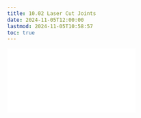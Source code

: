 ```yaml
---
title: 10.02 Laser Cut Joints
date: 2024-11-05T12:00:00
lastmod: 2024-11-05T10:58:57
toc: true
---
```


![Link to included file contents](../../../../digital-fabrication/laser-cutting/laser-cut-joints.md)
